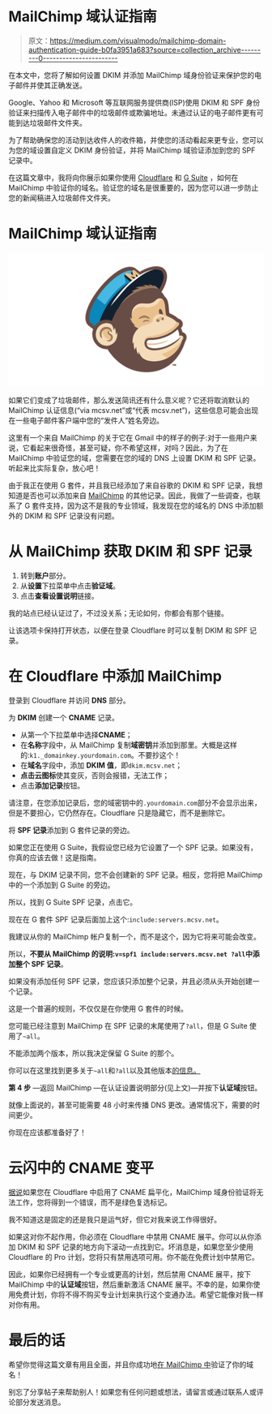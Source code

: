 # MailChimp 域认证指南

> 原文：<https://medium.com/visualmodo/mailchimp-domain-authentication-guide-b0fa3951a683?source=collection_archive---------0----------------------->

在本文中，您将了解如何设置 DKIM 并添加 MailChimp 域身份验证来保护您的电子邮件并使其正确发送。

Google、Yahoo 和 Microsoft 等互联网服务提供商(ISP)使用 DKIM 和 SPF 身份验证来扫描传入电子邮件中的垃圾邮件或欺骗地址。未通过认证的电子邮件更有可能到达垃圾邮件文件夹。

为了帮助确保您的活动到达收件人的收件箱，并使您的活动看起来更专业，您可以为您的域设置自定义 DKIM 身份验证，并将 MailChimp 域验证添加到您的 SPF 记录中。

在这篇文章中，我将向你展示如果你使用 [Cloudflare](https://www.cloudflare.com/) 和 [G Suite](https://gsuite.google.com/) ，如何在 MailChimp 中验证你的域名。验证您的域名是很重要的，因为您可以进一步防止您的新闻稿进入垃圾邮件文件夹。

# MailChimp 域认证指南

![](img/247db9dbece4c7617c14504d13d39e14.png)

如果它们变成了垃圾邮件，那么发送简讯还有什么意义呢？它还将取消默认的 MailChimp 认证信息(“via mcsv.net”或“代表 mcsv.net”)，这些信息可能会出现在一些电子邮件客户端中您的“发件人”姓名旁边。

这里有一个来自 MailChimp 的关于它在 Gmail 中的样子的例子:对于一些用户来说，它看起来很奇怪，甚至可疑，你不希望这样，对吗？因此，为了在 MailChimp 中验证您的域，您需要在您的域的 DNS 上设置 DKIM 和 SPF 记录。听起来比实际复杂，放心吧！

由于我正在使用 G 套件，并且我已经添加了来自谷歌的 DKIM 和 SPF 记录，我想知道是否也可以添加来自 [MailChimp](https://visualmodo.com/blog/) 的其他记录。因此，我做了一些调查，也联系了 G 套件支持，因为这不是我的专业领域，我发现在您的域名的 DNS 中添加额外的 DKIM 和 SPF 记录没有问题。

# 从 MailChimp 获取 DKIM 和 SPF 记录

1.  转到**账户**部分。
2.  从**设置**下拉菜单中点击**验证域**。
3.  点击**查看设置说明**链接。

我的站点已经认证过了，不过没关系；无论如何，你都会有那个链接。

让该选项卡保持打开状态，以便在登录 Cloudflare 时可以复制 DKIM 和 SPF 记录。

# 在 Cloudflare 中添加 MailChimp

登录到 Cloudflare 并访问 **DNS** 部分。

为 **DKIM** 创建一个 **CNAME** 记录。

*   从第一个下拉菜单中选择**CNAME**；
*   在**名称**字段中，从 MailChimp 复制**域密钥**并添加到那里。大概是这样的:`k1._domainkey.yourdomain.com`。不要抄这个！
*   在**域名**字段中，添加 **DKIM 值**，即`dkim.mcsv.net`；
*   **点击云图标**使其变灰，否则会报错，无法工作；
*   点击**添加记录**按钮。

请注意，在您添加记录后，您的域密钥中的`.yourdomain.com`部分不会显示出来，但是不要担心，它仍然存在。Cloudflare 只是隐藏它，而不是删除它。

将 **SPF 记录**添加到 G 套件记录的旁边。

如果您正在使用 G Suite，我假设您已经为它设置了一个 SPF 记录。如果没有，你真的应该去做！这是指南。

现在，与 DKIM 记录不同，您不会创建新的 SPF 记录。相反，您将把 MailChimp 中的一个添加到 G Suite 的旁边。

所以，找到 G Suite SPF 记录，点击它。

现在在 G 套件 SPF 记录后面加上这个:`include:servers.mcsv.net`。

我建议从你的 MailChimp 帐户复制一个，而不是这个，因为它将来可能会改变。

所以，**不要从 MailChimp 的说明:`v=spf1 include:servers.mcsv.net ?all`中添加整个 SPF 记录**。

如果没有添加任何 SPF 记录，您应该只添加整个记录，并且必须从头开始创建一个记录。

这是一个普遍的规则，不仅仅是在你使用 G 套件的时候。

您可能已经注意到 MailChimp 在 SPF 记录的末尾使用了`?all`，但是 G Suite 使用了`~all`。

不能添加两个版本，所以我决定保留 G Suite 的那个。

你可以在这里找到更多关于`~all`和`?all`以及其他版本[的信息。](http://www.openspf.org/SPF_Record_Syntax)

**第 4 步** —返回 MailChimp —在认证设置说明部分(见上文)—并按下**认证域**按钮。

就像上面说的，甚至可能需要 48 小时来传播 DNS 更改。通常情况下，需要的时间更少。

你现在应该都准备好了！

# 云闪中的 CNAME 变平

[据说](/yump-developer-blog/mailchimp-dkim-domain-verification-fails-with-cloudflare-cname-flattening-ef1332e1e97e)如果您在 Cloudflare 中启用了 CNAME 扁平化，MailChimp 域身份验证将无法工作，您将得到一个错误，而不是绿色复选标记。

我不知道这是固定的还是我只是运气好，但它对我来说工作得很好。

如果这对你不起作用，你必须在 Cloudflare 中禁用 CNAME 展平。你可以从你添加 DKIM 和 SPF 记录的地方向下滚动一点找到它。坏消息是，如果您至少使用 Cloudflare 的 Pro 计划，您将只有禁用选项可用。你不能在免费计划中禁用它。

因此，如果你已经拥有一个专业或更高的计划，然后禁用 CNAME 展平，按下 MailChimp 中的**认证域**按钮，然后重新激活 CNAME 展平。不幸的是，如果你使用免费计划，你将不得不购买专业计划来执行这个变通办法。希望它能像对我一样对你有用。

# 最后的话

希望你觉得这篇文章有用且全面，并且你成功地[在 MailChimp 中](https://visualmodo.com/wordpress-themes/)验证了你的域名！

别忘了分享帖子来帮助别人！如果您有任何问题或想法，请留言或通过联系人或评论部分发送消息。